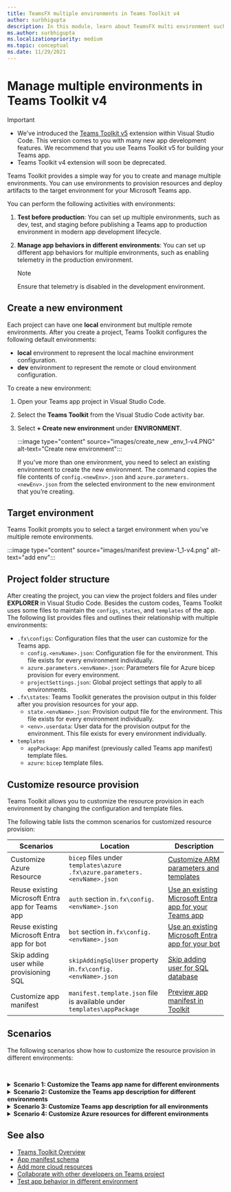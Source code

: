 ```yaml
---
title: TeamsFX multiple environments in Teams Toolkit v4   
author: surbhigupta
description: In this module, learn about TeamsFX multi environment such as, create a new environment, select target environment and more in Teams Toolkit v4.
ms.author: surbhigupta
ms.localizationpriority: medium
ms.topic: conceptual
ms.date: 11/29/2021
---
```


# Manage multiple environments in Teams Toolkit v4

> [!IMPORTANT]
>
> * We've introduced the [Teams Toolkit v5](../teams-toolkit-fundamentals.md) extension within Visual Studio Code. This version comes to you with many new app development features. We recommend that you use Teams Toolkit v5 for building your Teams app.
> * Teams Toolkit v4 extension will soon be deprecated.

 Teams Toolkit provides a simple way for you to create and manage multiple environments. You can use environments to provision resources and deploy artifacts to the target environment for your Microsoft Teams app.

 You can perform the following activities with environments:

1. **Test before production**: You can set up multiple environments, such as dev, test, and staging before publishing a Teams app to production environment in modern app development lifecycle.

2. **Manage app behaviors in different environments**: You can set up different app behaviors for multiple environments, such as enabling telemetry in the production environment.

   > [!NOTE]
   > Ensure that telemetry is disabled in the development environment.

## Create a new environment

Each project can have one **local** environment but multiple remote environments. After you create a project, Teams Toolkit configures the following default environments:

* **local** environment to represent the local machine environment configuration.
* **dev** environment to represent the remote or cloud environment configuration.

To create a new environment:

1. Open your Teams app project in Visual Studio Code.
2. Select the **Teams Toolkit** from the Visual Studio Code activity bar.
3. Select **+ Create new environment** under **ENVIRONMENT**.

   :::image type="content" source="images/create_new _env_1-v4.PNG" alt-text="Create new environment":::

   If you've more than one environment, you need to select an existing environment to create the new environment. The command copies the file contents of `config.<newEnv>.json` and `azure.parameters.<newEnv>.json` from the selected environment to the new environment that you’re creating.

## Target environment

Teams Toolkit prompts you to select a target environment when you've multiple remote environments.

:::image type="content" source="images/manifest preview-1_1-v4.png" alt-text="add env":::

## Project folder structure

After creating the project, you can view the project folders and files under **EXPLORER** in Visual Studio Code. Besides the custom codes, Teams Toolkit uses some files to maintain the `configs`, `states`, and `templates` of the app. The following list provides files and outlines their relationship with multiple environments:

* `.fx\configs`: Configuration files that the user can customize for the Teams app.
  * `config.<envName>.json`: Configuration file for the environment. This file exists for every environment individually.
  * `azure.parameters.<envName>.json`: Parameters file for Azure bicep provision for every environment.
  * `projectSettings.json`: Global project settings that apply to all environments.
* `.fx\states`: Teams Toolkit generates the provision output in this folder after you provision resources for your app.
  * `state.<envName>.json`: Provision output file for the environment. This file exists for every environment individually.
  * `<env>.userdata`: User data for the provision output for the environment. This file exists for every environment individually.
* `templates`
  * `appPackage`: App manifest (previously called Teams app manifest) template files.
  * `azure`: `bicep` template files.

## Customize resource provision

Teams Toolkit allows you to customize the resource provision in each environment by changing the configuration and template files.

The following table lists the common scenarios for customized resource provision:

| Scenarios | Location| Description |
| --- | --- | --- |
| Customize Azure Resource |`bicep` files under `templates\azure` `.fx\azure.parameters.<envName>.json` | [Customize ARM parameters and templates](../provision.md#customize-arm-template-files) |
| Reuse existing Microsoft Entra app for Teams app | `auth` section in`.fx\config.<envName>.json`|  [Use an existing Microsoft Entra app for your Teams app](../provision.md#use-an-existing-azure-ad-app-for-your-teams-app) |
| Reuse existing Microsoft Entra app for bot |`bot` section in`.fx\config.<envName>.json`| [Use an existing Microsoft Entra app for your bot](../provision.md#use-an-existing-azure-ad-app-for-your-bot) |
| Skip adding user while provisioning SQL |`skipAddingSqlUser` property in`.fx\config.<envName>.json`| [Skip adding user for SQL database](../provision.md#skip-adding-user-for-sql-database) |
| Customize app manifest |`manifest.template.json` file is available under `templates\appPackage`| [Preview app manifest in Toolkit](../TeamsFx-preview-and-customize-app-manifest.md)|

## Scenarios

The following scenarios show how to customize the resource provision in different environments:
<br>

<br><details>
<summary><b>Scenario 1: Customize the Teams app name for different environments
</b></summary>

You can set the Teams app name to `myapp(dev)` for the default environment **dev** and `myapp(staging)` for the staging environment, **staging**. Here, myapp denotes the name of your app project or app name.

Steps for customization:

1. Open the configuration file `.fx\configs\config.dev.json`.
2. Update the value of the property `manifest` > `appName` > `short` to `myapp(dev)`.

  The updates to `.fx\configs\config.dev.json` are:

  ```json
  {
      "$schema": "https://aka.ms/teamsfx-env-config-schema",
      "description": "You can customize the TeamsFx config for different environments.   Visit https://aka.ms/teamsfx-env-config to learn more about this.",
      "manifest": {
          "appName": {
              "short": "myapp(dev)"
              ...
          }
      }
      ...
  }
  ```

3. Create a new environment and name it **staging**, if a staging environment doesn't exist.
4. Open the configuration file `.fx\configs\config.staging.json`.
5. Update the value of the property manifest > appname > short to `myapp(staging)`.
6. Run provision command on **dev** and **staging** environments to update the app name in remote environments.

   > [!NOTE]
   > For more information on running provision command with Teams Toolkit, see [how to provision using Teams Toolkit in Microsoft Visual Studio Code](../provision.md#provision-using-teams-toolkit-in-microsoft-visual-studio-code).

</details>

<details>
<summary><b>Scenario 2: Customize the Teams app description for different environments</b></summary>

You can define Teams app description for each environment:

* For the default environment **dev**, the description is **my app description for dev**.
* For the staging environment **staging**, the description is **my app description for staging**.

Follow these steps customizing the environment description:

1. Open the configuration file `.fx\configs\config.dev.json`.
2. Add a new property for `manifest` > `description` > `short` and enter its value as **my app description for dev**.

  The updates to `.fx\configs\config.dev.json` are:

  ```json
  {
      "$schema": "https://aka.ms/teamsfx-env-config-schema",
      "description": "You can customize the TeamsFx config for different environments.   Visit https://aka.ms/teamsfx-env-config to learn more about this.",
      "manifest": {
          ...
          "description": {
              "short": "`my app description for dev"
              ...
          }
      }
      ...
  }
  ```

3. Create a new environment and name it **staging**, if a staging environment doesn’t exist.
4. Open the configuration file `.fx\configs\config.staging.json`.
5. Add a new property as you did in config.dev.json and enter its value as **my app description for staging**.
6. Open the app manifest template `templates\appPackage\manifest.template.json`.
7. Update the value of property `description` > `short` to use the variable defined in configure files with braces. Use the  following syntax `{{config.manifest.description.short}}`.
  
    The updates to `manifest.template.json` are:

    ```json
    {
    "$schema": "https://developer.microsoft.com/en-us/json-schemas/teams/v1.11/MicrosoftTeams.schema.json",
    "manifestVersion": "1.11",
    "version": "1.0.0",
    ...
    "description": {
      "short": "{{config.manifest.description.short}}", 
      ...
    },
    ...

    }

    ```

8. Run provision command against **dev** and **staging** environments to update the app name in remote environments.

   > [!NOTE]
   > For more information on running provision command with Teams Toolkit, see [how to provision using Teams Toolkit in Microsoft Visual Studio Code](../provision.md#provision-using-teams-toolkit-in-microsoft-visual-studio-code).

</details>

<details>
<summary><b>Scenario 3: Customize Teams app description for all environments</b></summary>

You can set the description of Teams app to **my app description** for all the environments.

Teams Toolkit shares the same app manifest templates across all environments, you can update the description value in it for your target:

1. Open the app manifest template `templates\appPackage\manifest.template.json`.
2. Update the value of the property `description` > `short` with the permanent string **my app description**.
  
    The updates to `manifest.template.json` are:

    ```json
    {
    "$schema": "https://developer.microsoft.com/en-us/json-schemas/teams/v1.11/MicrosoftTeams.schema.json",
    "manifestVersion": "1.11",
    "version": "1.0.0",
    ...
    "description": {
      "short": "my app description",
      ...
    },
    ...
    }

    ```

3. Run the provision command against all environments to update the app name in remote environments.

</details>

<details>
<summary><b>Scenario 4: Customize Azure resources for different environments</b></summary>

You can customize Azure resources provisioned for each environment. For example, edit the environment corresponding to `.fx\configs\azure.parameters.{env}.json` file to specify an Azure Function name.

For more information on Bicep template and parameter files, see [how to provision cloud resources](../provision.md).
</details>

## See also

* [Teams Toolkit Overview](../teams-toolkit-fundamentals.md)
* [App manifest schema](~/resources/schema/manifest-schema.md)
* [Add more cloud resources](add-resource-v4.md)
* [Collaborate with other developers on Teams project](TeamsFx-collaboration-v4.md)
* [Test app behavior in different environment](test-app-behavior-v4.md)
